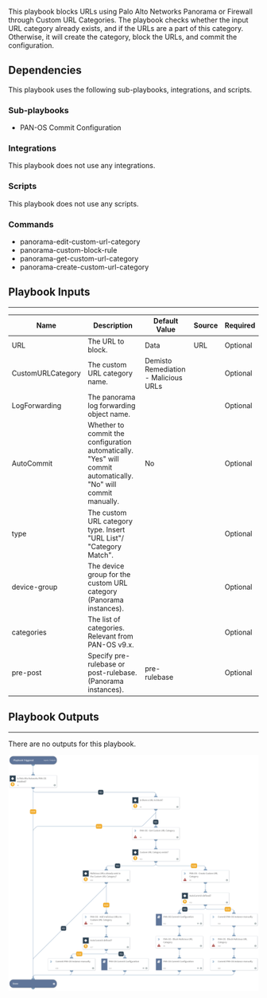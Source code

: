 This playbook blocks URLs using Palo Alto Networks Panorama or Firewall through Custom URL Categories.
The playbook checks whether the input URL category already exists, and if the URLs are a part of this category. Otherwise, it will create the category, block the URLs, and commit the configuration.

## Dependencies
This playbook uses the following sub-playbooks, integrations, and scripts.

### Sub-playbooks
* PAN-OS Commit Configuration

### Integrations
This playbook does not use any integrations.

### Scripts
This playbook does not use any scripts.

### Commands
* panorama-edit-custom-url-category
* panorama-custom-block-rule
* panorama-get-custom-url-category
* panorama-create-custom-url-category

## Playbook Inputs
---

| **Name** | **Description** | **Default Value** | **Source** | **Required** |
| --- | --- | --- | --- | --- |
| URL | The URL to block. | Data | URL | Optional |
| CustomURLCategory | The custom URL category name. | Demisto Remediation - Malicious URLs |  | Optional |
| LogForwarding | The panorama log forwarding object name. |  |  | Optional |
| AutoCommit | Whether to commit the configuration automatically. "Yes" will commit automatically. "No" will commit manually. | No |  | Optional |
| type | The custom URL category type. Insert "URL List"/ "Category Match". |  |  | Optional |
| device-group | The device group for the custom URL category (Panorama instances). |  |  | Optional |
| categories | The list of categories. Relevant from PAN-OS v9.x. |  |  | Optional |
| pre-post | Specify pre-rulebase or post-rulebase. (Panorama instances). | pre-rulebase |  | Optional |

## Playbook Outputs
---
There are no outputs for this playbook.

![PAN-OS_Block_URL_Custom_URL_Category](https://github.com/ElazarK/content-docs/blob/master/images/playbooks/PAN-OS_Block_URL_Custom_URL_Category.png)
